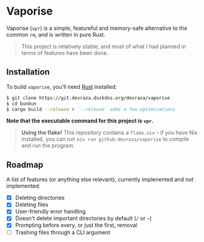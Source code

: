 # Vaporise
Vaporise (`vpr`) is a simple, featureful and memory-safe alternative to the common `rm`, and is written in pure Rust.

> This project is relatively stable, and most of what I had planned in terms of features have been done.

## Installation

To build `vaporise`, you'll need [Rust](https://rust-lang.org) installed:
```bash
$ git clone https://git.devraza.duckdns.org/devraza/vaporise
$ cd bunbun
$ cargo build --release # `--release` adds a few optimisations
```

**Note that the executable command for this project is `vpr`.**

> **Using the flake!**
> This repository contains a `flake.nix` - if you have Nix installed, you can run `nix run github:devraza/vaporise` to compile and run the program.

## Roadmap
A list of features (or anything else relevant), currently implenented and *not* implemented.
- [X] Deleting directories
- [X] Deleting files
- [X] User-friendly error handling
- [X] Doesn't delete important directories by default (`/` or `~`)
- [X] Prompting before every, or just the first, removal
- [ ] Trashing files through a CLI argument
